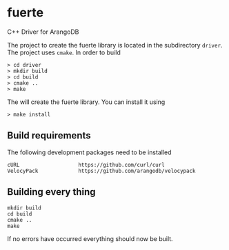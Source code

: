 # fuerte
C++ Driver for ArangoDB

The project to create the fuerte library is located in the
subdirectory `driver`. The project uses `cmake`. In order to
build

```
> cd driver
> mkdir build
> cd build
> cmake ..
> make
```

The will create the fuerte library. You can install it using

```
> make install
```




Build requirements
-----------------------

The following development packages need to be installed

    cURL                   https://github.com/curl/curl
    VelocyPack             https://github.com/arangodb/velocypack
    
Building every thing
-------------------------

    mkdir build
    cd build
    cmake ..
    make

If no errors have occurred everything should now be built.
